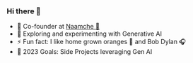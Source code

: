 ### Hi there 👋

<!--
**rameshhpathak/rameshhpathak** is a ✨ _special_ ✨ repository because its `README.md` (this file) appears on your GitHub profile.

Here are some ideas to get you started:

- 🔭 I’m currently working on ...
- 🌱 I’m currently learning ...
- 👯 I’m looking to collaborate on ...
- 🤔 I’m looking for help with ...
- 💬 Ask me about ...
- 📫 How to reach me: ...
- 😄 Pronouns: ...
- ⚡ Fun fact: ...
-->

- 🔭 Co-founder at [Naamche 🚀](http://naamche.com)
- 🌱 Exploring and experimenting with Generative AI
- ⚡ Fun fact: I like home grown oranges 🍊 and Bob Dylan 🎧
- 🥅 2023 Goals: Side Projects leveraging Gen AI
